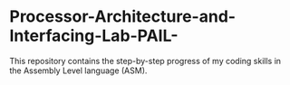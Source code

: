 # Processor-Architecture-and-Interfacing-Lab-PAIL-
This repository contains the step-by-step progress of my coding skills in the Assembly Level language (ASM). 
